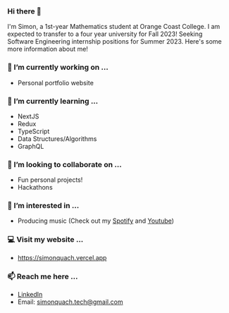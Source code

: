 ### Hi there 👋

I'm Simon, a 1st-year Mathematics student at Orange Coast College. I am expected to transfer to a four year university for Fall 2023! Seeking Software Engineering internship positions for Summer 2023. Here's some more information about me!

### 🔭 I’m currently working on ...
- Personal portfolio website

### 🌱 I’m currently learning ...
- NextJS
- Redux
- TypeScript
- Data Structures/Algorithms
- GraphQL

### 👯 I’m looking to collaborate on ...
- Fun personal projects!
- Hackathons

### 🌟 I’m interested in ...
- Producing music (Check out my [Spotify](https://open.spotify.com/artist/3SMVcm2yTCliC2bm6hSdFr?si=9sxQUBFlQq2jJxI95Z9Oag) and [Youtube](https://youtube.com/c/tropistact))

### 💻 Visit my website ...
- https://simonquach.vercel.app

### 📫 Reach me here ...
- [LinkedIn](https://www.linkedin.com/in/simon-quach/)
- Email: simonquach.tech@gmail.com
